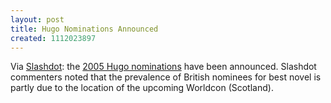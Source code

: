 ```yaml
---
layout: post
title: Hugo Nominations Announced
created: 1112023897
---
```

Via [Slashdot](http://slashdot.org/article.pl?sid=05/03/27/2113253):  the [2005 Hugo nominations](http://www.interaction.worldcon.org.uk/pressr31.htm) have been announced.  Slashdot commenters noted that the prevalence of British nominees for best novel is partly due to the location of the upcoming Worldcon (Scotland).
